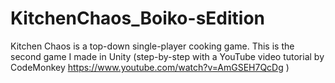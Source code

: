 # KitchenChaos_Boiko-sEdition
Kitchen Chaos is a top-down single-player cooking game. This is the second game I made in Unity (step-by-step with a YouTube video tutorial by CodeMonkey https://www.youtube.com/watch?v=AmGSEH7QcDg )
